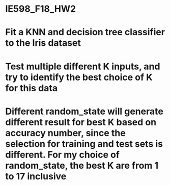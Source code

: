 # IE598_F18_HW2
# Fit a KNN and decision tree classifier to the Iris dataset
# Test multiple different K inputs, and try to identify the best choice of K for this data
# Different random_state will generate different result for best K based on accuracy number, since the selection for training and test sets is different. For my choice of random_state, the best K are from 1 to 17 inclusive

